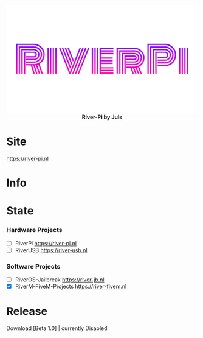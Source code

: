 <p align="center">
<img src="img/river-pi-half.png" width="600">
  <br>
  <strong>River-Pi by Juls</strong>
</p>

# Site

https://river-pi.nl

# Info



# State

### Hardware Projects
- [ ] RiverPi https://river-pi.nl
- [ ] RiverUSB https://river-usb.nl

### Software Projects
- [ ] RiverOS-Jailbreak https://river-jb.nl
- [X] RiverM-FiveM-Projects https://river-fivem.nl

# Release

Download [Beta 1.0] | currently Disabled
